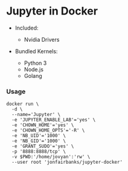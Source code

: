 # Jupyter in Docker

- Included:
    - Nvidia Drivers

- Bundled Kernels:
    - Python 3
    - Node.js
    - Golang

### Usage
```
docker run \
  -d \
  --name='Jupyter' \
  -e 'JUPYTER_ENABLE_LAB'='yes' \
  -e 'CHOWN_HOME'='yes' \
  -e 'CHOWN_HOME_OPTS'='-R' \
  -e 'NB_UID'='1000' \
  -e 'NB_GID'='1000' \
  -e 'GRANT_SUDO'='yes' \
  -p '8888:8888/tcp' \
  -v $PWD:'/home/jovyan':'rw' \
  --user root 'jonfairbanks/jupyter-docker' 
```